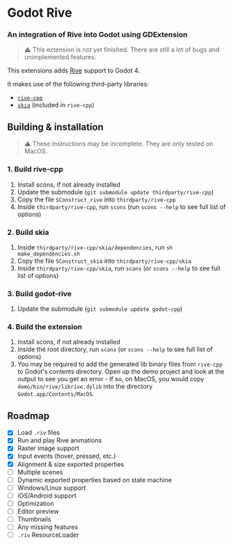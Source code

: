 # Godot Rive

### An integration of Rive into Godot using GDExtension

> :warning: This extension is not yet finished. There are still a lot of bugs and unimplemented features.

This extensions adds [Rive](https://rive.app) support to Godot 4.

It makes use of the following third-party libraries:
- [`rive-cpp`](https://github.com/rive-app/rive-cpp)
- [`skia`](https://github.com/google/skia) (included in `rive-cpp`)

## Building & installation

> :warning: These instructions may be incomplete. They are only tested on MacOS.

### 1. Build rive-cpp
1. Install scons, if not already installed
2. Update the submodule (`git submodule update thirdparty/rive-cpp`)
3. Copy the file `SConstruct_rive` into `thirdparty/rive-cpp`
4. Inside `thirdparty/rive-cpp`, run `scons` (run `scons --help` to see full list of options)

### 2. Build skia
1. Inside `thirdparty/rive-cpp/skia/dependencies`, run `sh make_dependencies.sh`
2. Copy the file `SConstruct_skia` into `thirdparty/rive-cpp/skia`
3. Inside `thirdparty/rive-cpp/skia`, run `scons` (or `scons --help` to see full list of options)

### 3. Build godot-rive
1. Update the submodule (`git submodule update godot-cpp`)

### 4. Build the extension
1. Install scons, if not already installed
2. Inside the root directory, run `scons` (or `scons --help` to see full list of options)
3. You may be required to add the generated lib binary files from `rive-cpp` to Godot's contents directory. Open up the demo project and look at the output to see you get an error - if so, on MacOS, you would copy `demo/bin/rive/librive.dylib` into the directory `Godot.app/Contents/MacOS`.

## Roadmap
- [x] Load `.riv` files
- [x] Run and play Rive animations
- [x] Raster image support
- [x] Input events (hover, pressed, etc.)
- [x] Alignment & size exported properties
- [ ] Multiple scenes
- [ ] Dynamic exported properties based on state machine
- [ ] Windows/Linux support
- [ ] iOS/Android support
- [ ] Optimization
- [ ] Editor preview
- [ ] Thumbnails
- [ ] Any missing features
- [ ] `.riv` ResourceLoader
